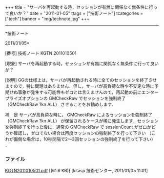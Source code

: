 ﻿+++
title = "サーバを再起動する時，セッションが有無に関係なく無条件に行って良いか？"
date = "2011-01-05"
ttags = ["技術ノート"]
tcategories = ["tech"]
banner = "img/technote.jpg"
+++

-----------------------------------------------------------------------------------------------------------------------------

*技術ノート

2011/01/05*


[番号]
技術ノート KGTN 2011010501

[現象]
サーバを再起動する時，セッションが有無に関係なく無条件に行って良いか？

[説明]
GGの仕様上は，サーバが再起動される時に全てのセッションを終了させますので，特に問題はありません．但し，サーバが高負荷な時や不安定な時に予期せぬ事象が発生する可能性もゼロとは言えませんので，再起動の前にエンタープライズオプションの
GMCheckRaw でセッションを強制終了 （GMCheckRaw ?kn ALL）
させることをお勧めします．

補　足
サーバが高負荷な時に， GMCheckRaw によるセッションを強制終了
（GMCheckRaw ?kn ALL）
が保留されるケースが稀に発生します．セッションを強制終了を行った後に，通常の
GMCheckRaw で sessionCount
がゼロかどうか確認し，ゼロでない場合は再度セッションの強制終了を行って下さい
（これが面倒な場合は，10秒間隔で2〜3回セッションの強制終了を行って下さい）
．


### ファイル

 
 


[KGTN2011010501.pdf](http://techreport.kitasp.net/attachments/download/446/KGTN2011010501.pdf)
 [(61.6 KB)] [kitasp 技術センター, 2011/01/05
11:01]


 


 

